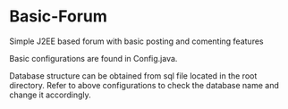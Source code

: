 # Basic-Forum
Simple J2EE based forum with basic posting and comenting features

Basic configurations are found in Config.java. 

Database structure can be obtained from sql file located in the root directory. Refer to above configurations to check the database name and change it accordingly.
